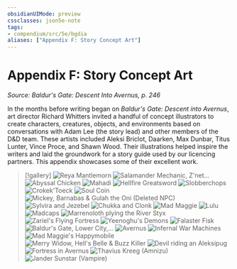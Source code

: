 ```yaml
---
obsidianUIMode: preview
cssclasses: json5e-note
tags:
- compendium/src/5e/bgdia
aliases: ["Appendix F: Story Concept Art"]
---
```

# Appendix F: Story Concept Art
*Source: Baldur's Gate: Descent Into Avernus, p. 246* 

In the months before writing began on *Baldur's Gate: Descent into Avernus*, art director Richard Whitters invited a handful of concept illustrators to create characters, creatures, objects, and environments based on conversations with Adam Lee (the story lead) and other members of the D&D team. These artists included Aleksi Briclot, Daarken, Max Dunbar, Titus Lunter, Vince Proce, and Shawn Wood. Their illustrations helped inspire the writers and laid the groundwork for a story guide used by our licencing partners. This appendix showcases some of their excellent work.

> [!gallery]
> ![Reya Mantlemorn](/3-Mechanics/CLI/adventures/baldurs-gate-descent-into-avernus/img/155-mzc8l-f-01-reya.webp#gallery)
> ![Salamander Mechanic, Z'net...](/3-Mechanics/CLI/adventures/baldurs-gate-descent-into-avernus/img/156-nqkvt-f-01-heads.webp#gallery "Salamander Mechanic, Z'neth the Hobgoblin & Krull the Tortle")
> ![Abyssal Chicken](/3-Mechanics/CLI/adventures/baldurs-gate-descent-into-avernus/img/157-fdk6x-f-01-chicken.webp#gallery)
> ![Mahadi](/3-Mechanics/CLI/adventures/baldurs-gate-descent-into-avernus/img/158-jdktd-f-01-mahadi.webp#gallery)
> ![Hellfire Greatsword](/3-Mechanics/CLI/adventures/baldurs-gate-descent-into-avernus/img/159-bh4m9-f-01-hellfire.webp#gallery)
> ![Slobberchops](/3-Mechanics/CLI/adventures/baldurs-gate-descent-into-avernus/img/160-eofdk-f-01-slobberchops.webp#gallery)
> ![Crokek'Toeck](/3-Mechanics/CLI/adventures/baldurs-gate-descent-into-avernus/img/161-uqqdp-f-02-crokek.webp#gallery)
> ![Soul Coin](/3-Mechanics/CLI/adventures/baldurs-gate-descent-into-avernus/img/162-4hii1-f-02-soulcoin.webp#gallery)
> ![Mickey, Barnabas & Gulah the Oni (Deleted NPC)](/3-Mechanics/CLI/adventures/baldurs-gate-descent-into-avernus/img/163-1elo6-f-02-mickey.webp#gallery)
> ![Sylvira and Jezebel](/3-Mechanics/CLI/adventures/baldurs-gate-descent-into-avernus/img/164-mvaed-f-02-sylvira.webp#gallery)
> ![Chukka and Clonk](/3-Mechanics/CLI/adventures/baldurs-gate-descent-into-avernus/img/165-nruhn-f-02-chukka.webp#gallery)
> ![Mad Maggie](/3-Mechanics/CLI/adventures/baldurs-gate-descent-into-avernus/img/166-cmij7-f-02-maggie.webp#gallery)
> ![Lulu](/3-Mechanics/CLI/adventures/baldurs-gate-descent-into-avernus/img/167-0iruv-f-02-lulu.webp#gallery)
> ![Madcaps](/3-Mechanics/CLI/adventures/baldurs-gate-descent-into-avernus/img/168-t8ppi-f-02-madcaps.webp#gallery)
> ![Marrenoloth plying the River Styx](/3-Mechanics/CLI/adventures/baldurs-gate-descent-into-avernus/img/169-60gsv-f-04-marrenoloth.webp#gallery)
> ![Zariel's Flying Fortress](/3-Mechanics/CLI/adventures/baldurs-gate-descent-into-avernus/img/170-omn4i-f-04-fortress.webp#gallery)
> ![Yeenoghu's Demons](/3-Mechanics/CLI/adventures/baldurs-gate-descent-into-avernus/img/171-fdsgw-f-04-yeenoghu.webp#gallery)
> ![Falaster Fisk](/3-Mechanics/CLI/adventures/baldurs-gate-descent-into-avernus/img/172-t5qi9-f-04-falaster.webp#gallery)
> ![Baldur's Gate, Lower City,...](/3-Mechanics/CLI/adventures/baldurs-gate-descent-into-avernus/img/173-c7ifa-f-04-bg.webp#gallery "Baldur's Gate, Lower City, with ghost cat and shadow cat")
> ![Avernus](/3-Mechanics/CLI/adventures/baldurs-gate-descent-into-avernus/img/174-ymqp5-f-05-avernus.webp#gallery)
> ![Infernal War Machines](/3-Mechanics/CLI/adventures/baldurs-gate-descent-into-avernus/img/175-eyylt-f-05-warmachines.webp#gallery)
> ![Mad Maggie's Happymobile](/3-Mechanics/CLI/adventures/baldurs-gate-descent-into-avernus/img/176-kcjq4-f-05-happymobile.webp#gallery)
> ![Merry Widow, Hell's Belle & Buzz Killer](/3-Mechanics/CLI/adventures/baldurs-gate-descent-into-avernus/img/177-aojlt-f-05-warmachines-2.webp#gallery)
> ![Devil riding an Aleksipug](/3-Mechanics/CLI/adventures/baldurs-gate-descent-into-avernus/img/178-mx6zf-f-05-aleksipug.webp#gallery)
> ![Fortress in Avernus](/3-Mechanics/CLI/adventures/baldurs-gate-descent-into-avernus/img/179-az93n-f-06-fortress.webp#gallery)
> ![Thavius Kreeg (Amnizu)](/3-Mechanics/CLI/adventures/baldurs-gate-descent-into-avernus/img/180-e8oli-f-06-thavius.webp#gallery)
> ![Jander Sunstar (Vampire)](/3-Mechanics/CLI/adventures/baldurs-gate-descent-into-avernus/img/181-jyznh-f-06-jander.webp#gallery)